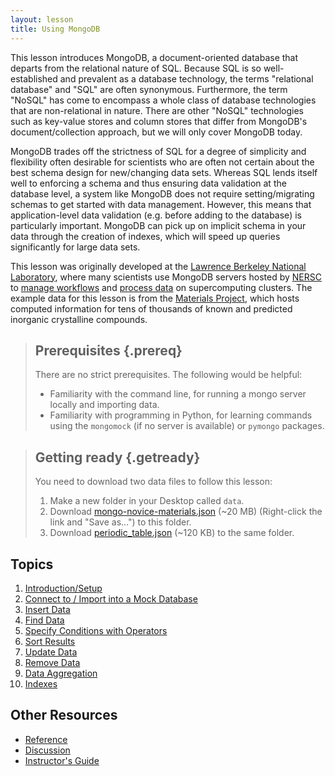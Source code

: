 ```yaml
---
layout: lesson
title: Using MongoDB
---
```


This lesson introduces MongoDB, a document-oriented database that departs from
the relational nature of SQL. Because SQL is so well-established and prevalent
as a database technology, the terms "relational database" and "SQL" are often
synonymous. Furthermore, the term "NoSQL" has come to encompass a whole class
of database technologies that are non-relational in nature. There are other
"NoSQL" technologies such as key-value stores and column stores that differ
from MongoDB's document/collection approach, but we will only cover MongoDB
today.

MongoDB trades off the strictness of SQL for a degree of simplicity and
flexibility often desirable for scientists who are often not certain about the
best schema design for new/changing data sets. Whereas SQL lends itself well to
enforcing a schema and thus ensuring data validation at the database level, a
system like MongoDB does not require setting/migrating schemas to get started
with data management. However, this means that application-level data
validation (e.g. before adding to the database) is particularly
important. MongoDB can pick up on implicit schema in your data through the
creation of indexes, which will speed up queries significantly for large data
sets.

This lesson was originally developed at the
[Lawrence Berkeley National Laboratory](http://lbl.gov), where many scientists
use MongoDB servers hosted by [NERSC](http://nersc.gov) to
[manage workflows](https://pythonhosted.org/FireWorks/) and
[process data](https://pythonhosted.org/pymatgen-db/) on supercomputing
clusters. The example data for this lesson is from the
[Materials Project](https://materialsproject.org), which hosts computed
information for tens of thousands of known and predicted inorganic crystalline
compounds.

> ## Prerequisites {.prereq}
>
> There are no strict prerequisites. The following would be helpful:
>
> * Familiarity with the command line, for running a mongo server locally and importing data.
> * Familiarity with programming in Python, for learning commands using the `mongomock` (if no server is available) or `pymongo` packages.

> ## Getting ready {.getready}
>
> You need to download two data files to follow this lesson:
>
> 1. Make a new folder in your Desktop called `data`.
> 2. Download [mongo-novice-materials.json](./data/mongo-novice-materials.json) (~20 MB) (Right-click the link and "Save as...") to this folder.
> 3. Download [periodic_table.json](./data/periodic_table.json) (~120 KB) to the same folder.

## Topics

1.  [Introduction/Setup](01-intro.html)
2.  [Connect to / Import into a Mock Database](02-mockconn.html)
3.  [Insert Data](03-insert.html)
4.  [Find Data](04-find.html)
5.  [Specify Conditions with Operators](05-operators.html)
6.  [Sort Results](06-sort.html)
7.  [Update Data](07-update.html)
8.  [Remove Data](08-remove.html)
9.  [Data Aggregation](09-aggregate.html)
10. [Indexes](10-indexes.html)

## Other Resources

*   [Reference](reference.html)
*   [Discussion](discussion.html)
*   [Instructor's Guide](instructors.html)
